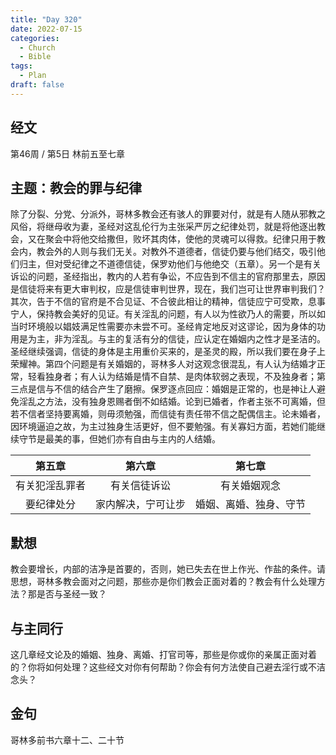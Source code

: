 ```yaml
---
title: "Day 320"
date: 2022-07-15
categories:
  - Church
  - Bible
tags:
  - Plan
draft: false
---
```


## 经文
第46周 / 第5日 林前五至七章

## 主题：教会的罪与纪律
除了分裂、分党、分派外，哥林多教会还有骇人的罪要对付，就是有人随从邪教之风俗，将继母收为妻，圣经对这乱伦行为主张采严厉之纪律处罚，就是将他逐出教会，又在聚会中将他交给撒但，败坏其肉体，使他的灵魂可以得救。纪律只用于教会内，教会外的人则与我们无关。对教外不道德者，信徒仍要与他们结交，吸引他们归主，但对受纪律之不道德信徒，保罗劝他们与他绝交（五章）。另一个是有关诉讼的问题，圣经指出，教内的人若有争讼，不应告到不信主的官府那里去，原因是信徒将来有更大审判权，应是信徒审判世界，现在，我们岂可让世界审判我们？其次，告于不信的官府是不合见证、不合彼此相让的精神，信徒应宁可受欺，息事宁人，保持教会美好的见证。有关淫乱的问题，有人以为性欲乃人的需要，所以如当时环境般以娼妓满足性需要亦未尝不可。圣经肯定地反对这谬论，因为身体的功用是为主，非为淫乱。与主的复活有分的信徒，应认定在婚姻内之性才是圣洁的。圣经继续强调，信徒的身体是主用重价买来的，是圣灵的殿，所以我们要在身子上荣耀神。第四个问题是有关婚姻的，哥林多人对这观念很混乱，有人认为结婚才正常，轻看独身者；有人认为结婚是情不自禁、是肉体软弱之表现，不及独身者；第三点是信与不信的结合产生了磨擦。保罗逐点回应：婚姻是正常的，也是神让人避免淫乱之方法，没有独身恩赐者倒不如结婚。论到已婚者，作者主张不可离婚，但若不信者坚持要离婚，则毋须勉强，而信徒有责任带不信之配偶信主。论未婚者，因环境逼迫之故，为主过独身生活更好，但不要勉强。有关寡妇方面，若她们能继续守节是最美的事，但她们亦有自由与主内的人结婚。

|    第五章    |     第六章     |      第七章      |
|:---------:|:-----------:|:-------------:|
|  有关犯淫乱罪者  |   有关信徒诉讼    |    有关婚姻观念     |
|   要纪律处分   |  家内解决，宁可让步  |  婚姻、离婚、独身、守节  |

## 默想
教会要增长，内部的洁净是首要的，否则，她已失去在世上作光、作盐的条件。请思想，哥林多教会面对之问题，那些亦是你们教会正面对着的？教会有什么处理方法？那是否与圣经一致？

## 与主同行
这几章经文论及的婚姻、独身、离婚、打官司等，那些是你或你的亲属正面对着的？你将如何处理？这些经文对你有何帮助？你会有何方法使自己避去淫行或不洁念头？

## 金句
哥林多前书六章十二、二十节

[comment]: <> (## 附录)

